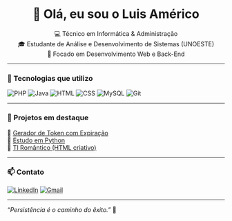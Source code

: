 <h1 align="center">👋 Olá, eu sou o Luis Américo</h1>

<p align="center">
💻 Técnico em Informática & Administração <br>
🎓 Estudante de Análise e Desenvolvimento de Sistemas (UNOESTE) <br>
🚀 Focado em Desenvolvimento Web e Back-End
</p>

---

### 🧠 Tecnologias que utilizo
![PHP](https://img.shields.io/badge/PHP-777BB4?style=for-the-badge&logo=php&logoColor=white)
![Java](https://img.shields.io/badge/Java-ED8B00?style=for-the-badge&logo=java&logoColor=white)
![HTML](https://img.shields.io/badge/HTML5-E34F26?style=for-the-badge&logo=html5&logoColor=white)
![CSS](https://img.shields.io/badge/CSS3-1572B6?style=for-the-badge&logo=css3&logoColor=white)
![MySQL](https://img.shields.io/badge/MySQL-4479A1?style=for-the-badge&logo=mysql&logoColor=white)
![Git](https://img.shields.io/badge/GIT-E44C30?style=for-the-badge&logo=git&logoColor=white)

---

### 💼 Projetos em destaque

🔐 [Gerador de Token com Expiração](https://github.com/LuisAmericoP/gerador-token)  
📘 [Estudo em Python](https://github.com/LuisAmericoP/Estudo-Python)  
🎨 [TI Romântico (HTML criativo)](https://github.com/LuisAmericoP/TI-Romantico)

---

### 📫 Contato

[![LinkedIn](https://img.shields.io/badge/LinkedIn-0077B5?style=flat&logo=linkedin&logoColor=white)](https://www.linkedin.com/in/luis-americo-p/)
[![Gmail](https://img.shields.io/badge/Email-D14836?style=flat&logo=gmail&logoColor=white)](mailto:luis.americo.dev@gmail.com)

---

_“Persistência é o caminho do êxito.”_ 🚀
